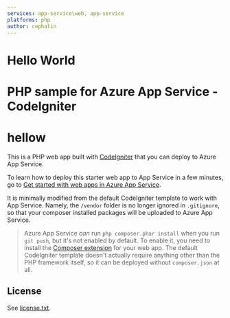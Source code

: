 ```yaml
---
services: app-service\web, app-service
platforms: php
author: cephalin
---
```

# Hello World
# PHP sample for Azure App Service - CodeIgniter
# hellow
This is a PHP web app built with [CodeIgniter](http://www.codeigniter.com/) that you can deploy 
to Azure App Service. 

To learn how to deploy this starter web app to App Service in a few minutes, go to 
[Get started with web apps in Azure App Service](https://azure.microsoft.com/en-us/documentation/articles/app-service-web-get-started/). 

It is minimally modified from the default CodeIgniter template to work with App Service. Namely, the `/vendor` 
folder is no longer ignored in `.gitignore`, so that your composer installed packages will be 
uploaded to Azure App Service.

> Azure App Service *can* run `php composer.phar install` when you run `git push`, but it's not enabled by default. To enable
it, you need to install the [Composer extension](http://www.siteextensions.net/packages/ComposerExtension/)
for your web app. The default CodeIgniter template doesn't actually require anything other than the PHP framework 
itself, so it can be deployed without `composer.json` at all.

## License

See [license.txt](license.txt).
